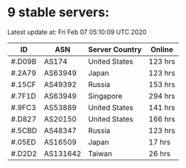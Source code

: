 # 9 stable servers:

Latest update at: Fri Feb 07 05:10:09 UTC 2020

| ID | ASN | Server Country | Online |
| -- | --- | -------------- | ------ |
| #.D09B | AS174 | United States | 123 hrs |
| #.2A79 | AS63949 | Japan | 123 hrs |
| #.15CF | AS49392 | Russia | 153 hrs |
| #.7F1D | AS63949 | Singapore | 294 hrs |
| #.9FC3 | AS53889 | United States | 141 hrs |
| #.D827 | AS20150 | United States | 166 hrs |
| #.5CBD | AS48347 | Russia | 123 hrs |
| #.05ED | AS16509 | Japan | 17 hrs |
| #.D2D2 | AS131642 | Taiwan | 26 hrs |


